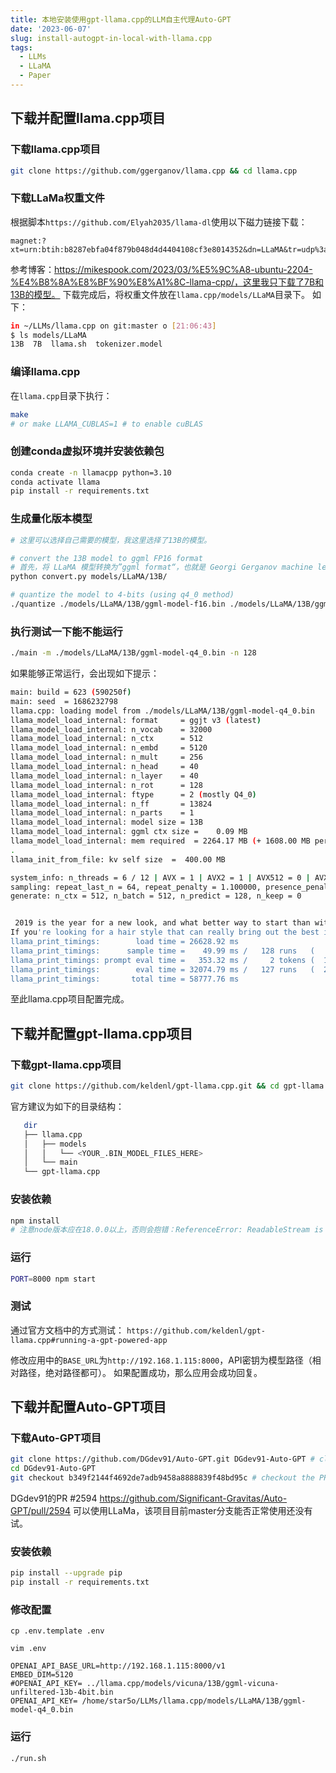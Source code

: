 ```yaml
---
title: 本地安装使用gpt-llama.cpp的LLM自主代理Auto-GPT
date: '2023-06-07'
slug: install-autogpt-in-local-with-llama.cpp
tags:
  - LLMs
  - LLaMA
  - Paper
---
```


## 下载并配置llama.cpp项目

### 下载llama.cpp项目
```bash
git clone https://github.com/ggerganov/llama.cpp && cd llama.cpp
```

### 下载LLaMa权重文件
根据脚本`https://github.com/Elyah2035/llama-dl`使用以下磁力链接下载：
```
magnet:?xt=urn:btih:b8287ebfa04f879b048d4d4404108cf3e8014352&dn=LLaMA&tr=udp%3a%2f%2ftracker.opentrackr.org%3a1337%2fannounce
```
参考博客：https://mikespook.com/2023/03/%E5%9C%A8-ubuntu-2204-%E4%B8%8A%E8%BF%90%E8%A1%8C-llama-cpp/，这里我只下载了7B和13B的模型。
下载完成后，将权重文件放在`llama.cpp/models/LLaMA`目录下。
如下：
```bash
in ~/LLMs/llama.cpp on git:master o [21:06:43]
$ ls models/LLaMA
13B  7B  llama.sh  tokenizer.model
```
### 编译llama.cpp
在`llama.cpp`目录下执行：
```bash
make
# or make LLAMA_CUBLAS=1 # to enable cuBLAS
```
### 创建conda虚拟环境并安装依赖包
```bash
conda create -n llamacpp python=3.10
conda activate llama
pip install -r requirements.txt

```

### 生成量化版本模型

```bash
# 这里可以选择自己需要的模型，我这里选择了13B的模型。

# convert the 13B model to ggml FP16 format
# 首先，将 LLaMA 模型转换为”ggml format“，也就是 Georgi Gerganov machine learning format。
python convert.py models/LLaMA/13B/

# quantize the model to 4-bits (using q4_0 method)
./quantize ./models/LLaMA/13B/ggml-model-f16.bin ./models/LLaMA/13B/ggml-model-q4_0.bin q4_0

```
### 执行测试一下能不能运行
```bash
./main -m ./models/LLaMA/13B/ggml-model-q4_0.bin -n 128
```
如果能够正常运行，会出现如下提示：
```bash
main: build = 623 (590250f)
main: seed  = 1686232798
llama.cpp: loading model from ./models/LLaMA/13B/ggml-model-q4_0.bin
llama_model_load_internal: format     = ggjt v3 (latest)
llama_model_load_internal: n_vocab    = 32000
llama_model_load_internal: n_ctx      = 512
llama_model_load_internal: n_embd     = 5120
llama_model_load_internal: n_mult     = 256
llama_model_load_internal: n_head     = 40
llama_model_load_internal: n_layer    = 40
llama_model_load_internal: n_rot      = 128
llama_model_load_internal: ftype      = 2 (mostly Q4_0)
llama_model_load_internal: n_ff       = 13824
llama_model_load_internal: n_parts    = 1
llama_model_load_internal: model size = 13B
llama_model_load_internal: ggml ctx size =    0.09 MB
llama_model_load_internal: mem required  = 2264.17 MB (+ 1608.00 MB per state)
.
llama_init_from_file: kv self size  =  400.00 MB

system_info: n_threads = 6 / 12 | AVX = 1 | AVX2 = 1 | AVX512 = 0 | AVX512_VBMI = 0 | AVX512_VNNI = 0 | FMA = 1 | NEON = 0 | ARM_FMA = 0 | F16C = 1 | FP16_VA = 0 | WASM_SIMD = 0 | BLAS = 0 | SSE3 = 1 | VSX = 0 |
sampling: repeat_last_n = 64, repeat_penalty = 1.100000, presence_penalty = 0.000000, frequency_penalty = 0.000000, top_k = 40, tfs_z = 1.000000, top_p = 0.950000, typical_p = 1.000000, temp = 0.800000, mirostat = 0, mirostat_lr = 0.100000, mirostat_ent = 5.000000
generate: n_ctx = 512, n_batch = 512, n_predict = 128, n_keep = 0


 2019 is the year for a new look, and what better way to start than with a fresh haircut? Whether you are looking for your own personalized cut or something a little more modern, we have the right stylist to achieve your desired look.
If you're looking for a hair style that can really bring out the best in you, look no further than the expertise of our stylists at Fresh Ideas Hair Salon. With over 30 years of experience, you can be certain we will give you a cut that is just right for your face shape and skin tone. We
llama_print_timings:        load time = 26628.92 ms
llama_print_timings:      sample time =    49.99 ms /   128 runs   (    0.39 ms per token)
llama_print_timings: prompt eval time =   353.32 ms /     2 tokens (  176.66 ms per token)
llama_print_timings:        eval time = 32074.79 ms /   127 runs   (  252.56 ms per token)
llama_print_timings:       total time = 58777.76 ms
```
至此llama.cpp项目配置完成。

## 下载并配置gpt-llama.cpp项目
### 下载gpt-llama.cpp项目
```bash
git clone https://github.com/keldenl/gpt-llama.cpp.git && cd gpt-llama.cpp
```
官方建议为如下的目录结构：
```bash
   dir
   ├── llama.cpp
   │   ├── models
   │   │   └── <YOUR_.BIN_MODEL_FILES_HERE>
   │   └── main
   └── gpt-llama.cpp
```
### 安装依赖
```bash
npm install
# 注意node版本应在18.0.0以上，否则会抱错：ReferenceError: ReadableStream is not defined。
```
### 运行
```bash
PORT=8000 npm start
```
### 测试
通过官方文档中的方式测试：
`https://github.com/keldenl/gpt-llama.cpp#running-a-gpt-powered-app`

修改应用中的`BASE_URL`为`http://192.168.1.115:8000`，API密钥为模型路径（相对路径，绝对路径都可）。
如果配置成功，那么应用会成功回复。


## 下载并配置Auto-GPT项目
### 下载Auto-GPT项目

```bash
git clone https://github.com/DGdev91/Auto-GPT.git DGdev91-Auto-GPT # clone DGdev91's fork
cd DGdev91-Auto-GPT
git checkout b349f2144f4692de7adb9458a8888839f48bd95c # checkout the PR change
```
DGdev91的PR #2594 https://github.com/Significant-Gravitas/Auto-GPT/pull/2594 可以使用LLaMa，该项目目前master分支能否正常使用还没有试。

### 安装依赖
```bash
pip install --upgrade pip
pip install -r requirements.txt
```
### 修改配置
```
cp .env.template .env

vim .env
```

```
OPENAI_API_BASE_URL=http://192.168.1.115:8000/v1
EMBED_DIM=5120
#OPENAI_API_KEY= ../llama.cpp/models/vicuna/13B/ggml-vicuna-unfiltered-13b-4bit.bin
OPENAI_API_KEY= /home/star5o/LLMs/llama.cpp/models/LLaMA/13B/ggml-model-q4_0.bin
```
### 运行
```bash
./run.sh